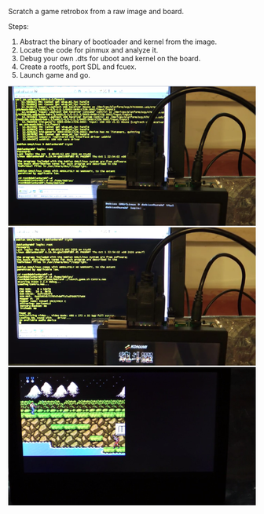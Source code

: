 
Scratch a game retrobox from a raw image and board.

Steps:
1. Abstract the binary of bootloader and kernel from the image.
2. Locate the code for pinmux and analyze it.
3. Debug your own .dts for uboot and kernel on the board.
4. Create a rootfs, port SDL and fcuex.
5. Launch game and go.

  ![image](https://github.com/sunarvin/retrobox_from_image/blob/main/boot.png)
  ![image](https://github.com/sunarvin/retrobox_from_image/blob/main/game1.png)
  ![image](https://github.com/sunarvin/retrobox_from_image/blob/main/game2.png)
